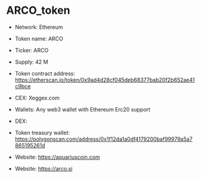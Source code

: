 # ARCO_token

* Network: Ethereum
* Token name: ARCO
* Ticker: ARCO
* Supply: 42 M
* Token contract address: https://etherscan.io/token/0x9ad4d28cf045deb68377bab20f2b652ae41c9bce
* CEX: Xeggex.com
* Wallets: Any web3 wallet with Ethereum Erc20 support
* DEX:

* Token treasury wallet: https://polygonscan.com/address/0x1f12da1a0df4179200baf99979a5a7865195261d
* Website: https://aquariuscoin.com
* Website: https://arco.si
  
